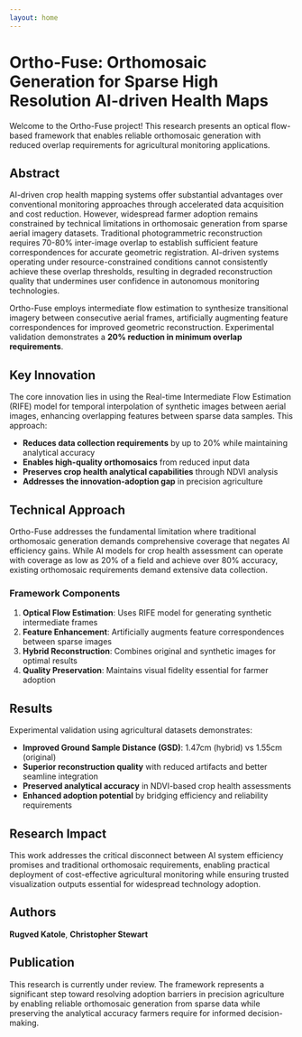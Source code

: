 ```yaml
---
layout: home
---
```


# Ortho-Fuse: Orthomosaic Generation for Sparse High Resolution AI-driven Health Maps

Welcome to the Ortho-Fuse project! This research presents an optical flow-based framework that enables reliable orthomosaic generation with reduced overlap requirements for agricultural monitoring applications.

## Abstract

AI-driven crop health mapping systems offer substantial advantages over conventional monitoring approaches through accelerated data acquisition and cost reduction. However, widespread farmer adoption remains constrained by technical limitations in orthomosaic generation from sparse aerial imagery datasets. Traditional photogrammetric reconstruction requires 70-80% inter-image overlap to establish sufficient feature correspondences for accurate geometric registration. AI-driven systems operating under resource-constrained conditions cannot consistently achieve these overlap thresholds, resulting in degraded reconstruction quality that undermines user confidence in autonomous monitoring technologies.

Ortho-Fuse employs intermediate flow estimation to synthesize transitional imagery between consecutive aerial frames, artificially augmenting feature correspondences for improved geometric reconstruction. Experimental validation demonstrates a **20% reduction in minimum overlap requirements**.

## Key Innovation

The core innovation lies in using the Real-time Intermediate Flow Estimation (RIFE) model for temporal interpolation of synthetic images between aerial images, enhancing overlapping features between sparse data samples. This approach:

- **Reduces data collection requirements** by up to 20% while maintaining analytical accuracy
- **Enables high-quality orthomosaics** from reduced input data
- **Preserves crop health analytical capabilities** through NDVI analysis
- **Addresses the innovation-adoption gap** in precision agriculture

## Technical Approach

Ortho-Fuse addresses the fundamental limitation where traditional orthomosaic generation demands comprehensive coverage that negates AI efficiency gains. While AI models for crop health assessment can operate with coverage as low as 20% of a field and achieve over 80% accuracy, existing orthomosaic requirements demand extensive data collection.

### Framework Components

1. **Optical Flow Estimation**: Uses RIFE model for generating synthetic intermediate frames
2. **Feature Enhancement**: Artificially augments feature correspondences between sparse images  
3. **Hybrid Reconstruction**: Combines original and synthetic images for optimal results
4. **Quality Preservation**: Maintains visual fidelity essential for farmer adoption

## Results

Experimental validation using agricultural datasets demonstrates:

- **Improved Ground Sample Distance (GSD)**: 1.47cm (hybrid) vs 1.55cm (original)
- **Superior reconstruction quality** with reduced artifacts and better seamline integration
- **Preserved analytical accuracy** in NDVI-based crop health assessments
- **Enhanced adoption potential** by bridging efficiency and reliability requirements

## Research Impact

This work addresses the critical disconnect between AI system efficiency promises and traditional orthomosaic requirements, enabling practical deployment of cost-effective agricultural monitoring while ensuring trusted visualization outputs essential for widespread technology adoption.

## Authors

**Rugved Katole**, **Christopher Stewart**

## Publication

This research is currently under review. The framework represents a significant step toward resolving adoption barriers in precision agriculture by enabling reliable orthomosaic generation from sparse data while preserving the analytical accuracy farmers require for informed decision-making.